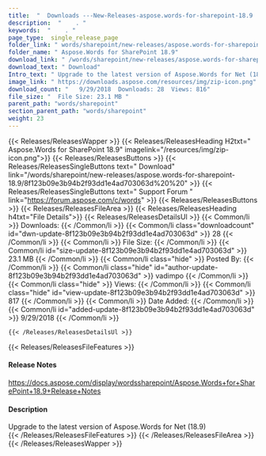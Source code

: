 ```yaml
---
title:  "  Downloads ---New-Releases-aspose.words-for-sharepoint-18.9 . " 
description:  "    . " 
keywords:  "    . " 
page_type:  single_release_page
folder_link: " words/sharepoint/new-releases/aspose.words-for-sharepoint-18.9/"
folder_name: " Aspose.Words for SharePoint 18.9"
download_link: " /words/sharepoint/new-releases/aspose.words-for-sharepoint-18.9/8f123b09e3b94b2f93dd1e4ad703063d"
download_text: " Download"
Intro_text: " Upgrade to the latest version of Aspose.Words for Net (18.9)"
image_link: " https://downloads.aspose.com/resources/img/zip-icon.png"
download_count: "   9/29/2018  Downloads: 28  Views: 816"
file_size: "  File Size: 23.1 MB "
parent_path: "words/sharepoint"
section_parent_path: "words/sharepoint"
weight: 23 
---
```


{{< Releases/ReleasesWapper >}}
  {{< Releases/ReleasesHeading H2txt=" Aspose.Words for SharePoint 18.9" imagelink="/resources/img/zip-icon.png">}}
  {{< Releases/ReleasesButtons >}}
    {{< Releases/ReleasesSingleButtons text=" Download" link="/words/sharepoint/new-releases/aspose.words-for-sharepoint-18.9/8f123b09e3b94b2f93dd1e4ad703063d%20%20" >}}
    {{< Releases/ReleasesSingleButtons text=" Support Forum " link="https://forum.aspose.com/c/words" >}}
  {{< Releases/ReleasesButtons >}}
  {{< Releases/ReleasesFileArea >}}
    {{< Releases/ReleasesHeading h4txt="File Details">}}
    {{< Releases/ReleasesDetailsUl >}}
            {{< Common/li  >}} Downloads: {{< /Common/li >}} 
      {{< Common/li class="downloadcount" id="dwn-update-8f123b09e3b94b2f93dd1e4ad703063d" >}} 28 {{< /Common/li >}} 
      {{< Common/li  >}} File Size: {{< /Common/li >}} 
      {{< Common/li id="size-update-8f123b09e3b94b2f93dd1e4ad703063d" >}} 23.1 MB {{< /Common/li >}} 
      {{< Common/li  class="hide" >}} Posted By: {{< /Common/li >}} 
      {{< Common/li class="hide" id="author-update-8f123b09e3b94b2f93dd1e4ad703063d" >}} vadimpo {{< /Common/li >}} 
      {{< Common/li class="hide"  >}} Views: {{< /Common/li >}} 
      {{< Common/li class="hide" id="view-update-8f123b09e3b94b2f93dd1e4ad703063d" >}} 817 {{< /Common/li >}} 
      {{< Common/li  >}} Date Added: {{< /Common/li >}} 
      {{< Common/li id="added-update-8f123b09e3b94b2f93dd1e4ad703063d" >}} 9/29/2018 {{< /Common/li >}} 

    {{< /Releases/ReleasesDetailsUl >}}

  {{< Releases/ReleasesFileFeatures >}}
      <h4>Release Notes</h4><div><a href="https://docs.aspose.com/display/wordssharepoint/Aspose.Words+for+SharePoint+18.9+Release+Notes">https://docs.aspose.com/display/wordssharepoint/Aspose.Words+for+SharePoint+18.9+Release+Notes</a></div><h4>Description</h4><div class="HTMLDescription">Upgrade to the latest version of Aspose.Words for Net (18.9)</div>
  {{< /Releases/ReleasesFileFeatures >}}
 {{< /Releases/ReleasesFileArea >}}
{{< /Releases/ReleasesWapper >}}


